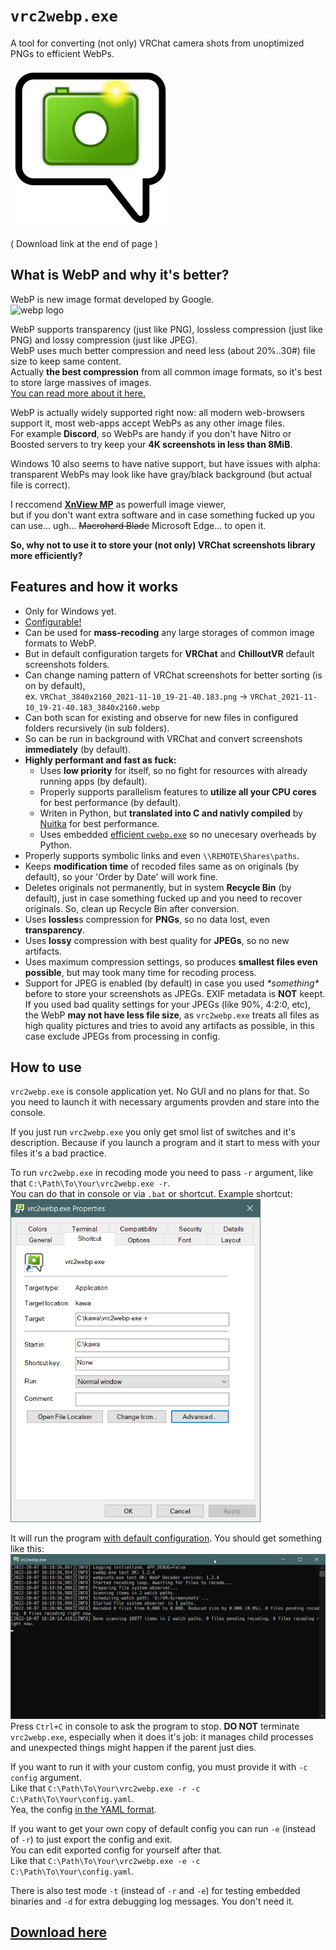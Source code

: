 # `vrc2webp.exe`
A tool for converting (not only) VRChat camera shots from unoptimized PNGs to efficient WebPs.

<img src="./logo/logo_512.webp" width="256">

( Download link at the end of page )

## What is WebP and why it's better?
WebP is new image format developed by Google.<br>
![webp logo](https://developers.google.com/static/speed/webp/images/webplogo.png "webp logo")

WebP supports transparency (just like PNG), lossless compression (just like PNG) and lossy compression (just like JPEG).<br>
WebP uses much better compression and need less (about 20%..30#) file size to keep same content.<br>
Actually **the best compression** from all common image formats, so it's best to store large massives of images.<br>
[You can read more about it here.](https://developers.google.com/speed/webp?hl=en)

WebP is actually widely supported right now: all modern web-browsers support it, most web-apps accept WebPs as any other image files.<br>
For example **Discord**, so WebPs are handy if you don't have Nitro or Boosted servers to try keep your **4K screenshots in less than 8MiB**.

Windows 10 also seems to have native support, but have issues with alpha: transparent WebPs may look like have gray/black background (but actual file is correct).

I reccomend **[XnView MP](https://www.xnview.com/en/xnviewmp/)** as powerfull image viewer,<br>
but if you don't want extra software and in case something fucked up you can use... ugh... ~~Macrohard Blade~~ Microsoft Edge... to open it.

**So, why not to use it to store your (not only) VRChat screenshots library more efficiently?**

## Features and how it works
- Only for Windows yet.
- [Configurable!](./vrc2webp/assets/default.yaml)
- Can be used for **mass-recoding** any large storages of common image formats to WebP.
- But in default configuration targets for **VRChat** and **ChilloutVR** default screenshots folders.
- Can change naming pattern of VRChat screenshots for better sorting (is on by default),
  <br> ex. `VRChat_3840x2160_2021-11-10_19-21-40.183.png` -> `VRChat_2021-11-10_19-21-40.183_3840x2160.webp`
- Can both scan for existing and observe for new files in configured folders recursively (in sub folders).
- So can be run in background with VRChat and convert screenshots **immediately** (by default).
- **Highly performant and fast as fuck:**
  - Uses **low priority** for itself, so no fight for resources with already running apps (by default).
  - Properly supports parallelism features to **utilize all your CPU cores** for best performance (by default).  
  - Writen in Python, but **translated into C and nativly compiled** by [Nuitka](https://nuitka.net/doc/user-manual.html) for best performance.
  - Uses embedded [efficient `cwebp.exe`](https://developers.google.com/speed/webp/docs/cwebp?hl=en) so no unecesary overheads by Python.
- Properly supports symbolic links and even `\\REMOTE\Shares\paths`.
- Keeps **modification time** of recoded files same as on originals (by default), so your 'Order by Date' will work fine.
- Deletes originals not permanently, but in system **Recycle Bin** (by default), just in case something fucked up and you need to recover originals. So, clean up Recycle Bin after conversion.
- Uses **lossles**s compression for **PNGs**, so no data lost, even **transparency**.
- Uses **lossy** compression with best quality for **JPEGs**, so no new artifacts.
- Uses maximum compression settings, so produces **smallest files even possible**, but may took many time for recoding process.
- Support for JPEG is enabled (by default) in case you used *\*something\** before to store your screenshots as JPEGs. EXIF metadata is **NOT** keept.
  If you used bad quality settings for your JPEGs (like 90%, 4:2:0, etc), the WebP **may not have less file size**, as `vrc2webp.exe` treats all files as high quality pictures and tries to avoid any artifacts as possible, in this case exclude JPEGs from processing in config.

## How to use
`vrc2webp.exe` is console application yet. No GUI and no plans for that. So you need to launch it with necessary arguments provden and stare into the console.

If you just run `vrc2webp.exe` you only get smol list of switches and it's description. Because if you launch a program and it start to mess with your files it's a bad practice.

To run `vrc2webp.exe` in recoding mode you need to pass `-r` argument, like that `C:\Path\To\Your\vrc2webp.exe -r`.<br>
You can do that in console or via `.bat` or shortcut. Example shortcut:<br>
<img src="./manual/ex_shortcut.webp" width="400">

It will run the program [with default configuration](./assets/default.yaml). You should get something like this:<br>
<img src="./manual/ex_console.webp" width="600"><br>
Press `Ctrl+C` in console to ask the program to stop. **DO NOT** terminate `vrc2webp.exe`, especially when it does it's job: it manages child processes and unexpected things might happen if the parent just dies.

If you want to run it with your custom config, you must provide it with `-c config` argument.<br>
Like that `C:\Path\To\Your\vrc2webp.exe -r -c C:\Path\To\Your\config.yaml`.<br>
Yea, the config [in the YAML format](https://en.wikipedia.org/wiki/YAML).

If you want to get your own copy of default config you can run `-e` (instead of `-r`) to just export the config and exit.<br>
You can edit exported config for yourself after that.<br>
Like that `C:\Path\To\Your\vrc2webp.exe -e -c C:\Path\To\Your\config.yaml`.

There is also test mode `-t` (instead of `-r` and `-e`) for testing embedded binaries and `-d` for extra debugging log messages. You don't need it.

## [Download here](https://github.com/kawashirov/vrc2webp/releases)
